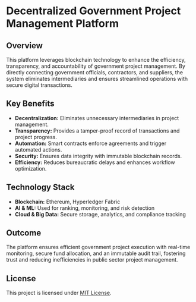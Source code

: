 # Decentralized Government Project Management Platform

## Overview
This platform leverages blockchain technology to enhance the efficiency, transparency, and accountability of government project management. By directly connecting government officials, contractors, and suppliers, the system eliminates intermediaries and ensures streamlined operations with secure digital transactions.

## Key Benefits
- **Decentralization:** Eliminates unnecessary intermediaries in project management.
- **Transparency:** Provides a tamper-proof record of transactions and project progress.
- **Automation:** Smart contracts enforce agreements and trigger automated actions.
- **Security:** Ensures data integrity with immutable blockchain records.
- **Efficiency:** Reduces bureaucratic delays and enhances workflow optimization.

## Technology Stack
- **Blockchain:** Ethereum, Hyperledger Fabric
- **AI & ML:** Used for ranking, monitoring, and risk detection
- **Cloud & Big Data:** Secure storage, analytics, and compliance tracking

## Outcome
The platform ensures efficient government project execution with real-time monitoring, secure fund allocation, and an immutable audit trail, fostering trust and reducing inefficiencies in public sector project management.

## License
This project is licensed under [MIT License](LICENSE).
